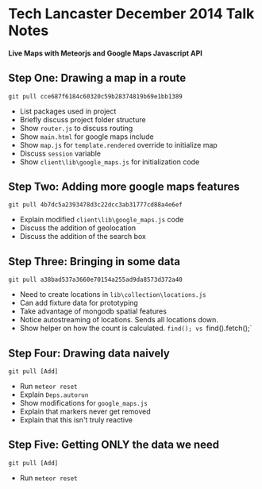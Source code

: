 # Tech Lancaster December 2014 Talk Notes
#### Live Maps with Meteorjs and Google Maps Javascript API

## Step One: Drawing a map in a route
`git pull cce687f6184c60320c59b28374819b69e1bb1389`

* List packages used in project
* Briefly discuss project folder structure
* Show `router.js` to discuss routing
* Show `main.html` for google maps include
* Show `map.js` for `template.rendered` override to initialize map
* Discuss `session` variable
* Show `client\lib\google_maps.js` for initialization code

## Step Two: Adding more google maps features
`git pull 4b7dc5a2393478d3c22dcc3ab31777cd88a4e6ef`

* Explain modified `client\lib\google_maps.js` code
* Discuss the addition of geolocation
* Discuss the addition of the search box

## Step Three: Bringing in some data
`git pull a38bad537a3660e70154a255ad9da8573d372a40`

* Need to create locations in `lib\collection\locations.js`
* Can add fixture data for prototyping
* Take advantage of mongodb spatial features
* Notice autostreaming of locations.  Sends all locations down.
* Show helper on how the count is calculated.  `find(); vs `find().fetch();`

## Step Four: Drawing data naively
`git pull [Add]`

* Run `meteor reset`
* Explain `Deps.autorun`
* Show modifications for `google_maps.js`
* Explain that markers never get removed
* Explain that this isn't truly reactive

## Step Five: Getting ONLY the data we need
`git pull [Add]`

* Run `meteor reset`
